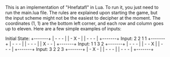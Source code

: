 This is an implementation of "Hnefatafl" in Lua.
To run it, you just need to run the main.lua file.
The rules are explained upon starting the game, but the input scheme might not be the easiest to decipher at the moment.
The coordinates (1, 1) are the bottom left corner, and each row and column goes up to eleven.
Here are a few simple examples of inputs:

Initial State:
+-------+
| - - - |
| - X - |
| - - - |
+-------+
Input: 2 2 1 1
+-------+
| - - - |
| - - - |
| X - - |
+-------+
Input: 1 1 3 2
+-------+
| - - - |
| - - X |
| - - - |
+-------+
Input: 3 2 2 3
+-------+
| - X - |
| - - - |
| - - - |
+-------+
